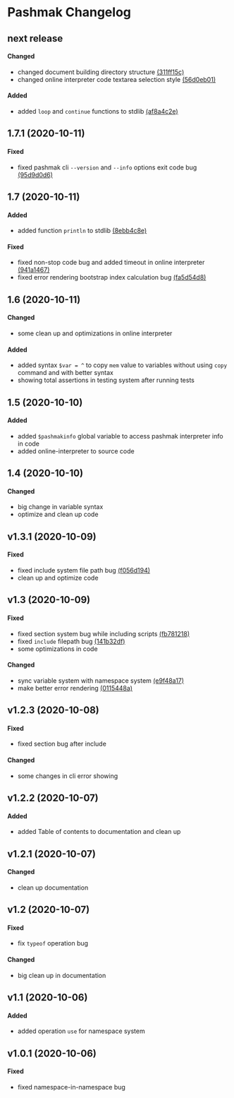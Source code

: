 # Pashmak Changelog

## next release

#### Changed
- changed document building directory structure [(311ff15c)](https://github.com/parsampsh/pashmak/commit/311ff15cada48af17dd869bcd5d0d6ef013a12d0)
- changed online interpreter code textarea selection style [(56d0eb01)](https://github.com/parsampsh/pashmak/commit/56d0eb01f18e694ffe47d1b43540b7ded009397c)

#### Added
- added `loop` and `continue` functions to stdlib [(af8a4c2e)](https://github.com/parsampsh/pashmak/commit/af8a4c2e6367ffe56d1970b21f79315d403ddce0)

## 1.7.1 (2020-10-11)

#### Fixed
- fixed pashmak cli `--version` and `--info` options exit code bug [(95d9d0d6)](https://github.com/parsampsh/pashmak/commit/95d9d0d6c3a51b54a5a587fb73a1b2134423e715)

## 1.7 (2020-10-11)

#### Added
- added function `println` to stdlib [(8ebb4c8e)](https://github.com/parsampsh/pashmak/commit/8ebb4c8e31692d0e74e0d1b25ab4ead77db6d70c)

#### Fixed
- fixed non-stop code bug and added timeout in online interpreter [(941a1467)](https://github.com/parsampsh/pashmak/commit/941a1467c3c21bc124a72018e0ea355e751ab903)
- fixed error rendering bootstrap index calculation bug [(fa5d54d8)](https://github.com/parsampsh/pashmak/commit/fa5d54d8f4ac662253cd918ef9d9f039d66758c9)

## 1.6 (2020-10-11)

#### Changed
- some clean up and optimizations in online interpreter

#### Added
- added syntax `$var = ^` to copy `mem` value to variables without using `copy` command and with better syntax
- showing total assertions in testing system after running tests

## 1.5 (2020-10-10)

#### Added
- added `$pashmakinfo` global variable to access pashmak interpreter info in code
- added online-interpreter to source code

## 1.4 (2020-10-10)

#### Changed
- big change in variable syntax
- optimize and clean up code

## v1.3.1 (2020-10-09)

#### Fixed
- fixed include system file path bug [(f056d194)](https://github.com/parsampsh/pashmak/commit/f056d19451adf32e13ab80901de7114166499cc8)
- clean up and optimize code

## v1.3 (2020-10-09)

#### Fixed
- fixed section system bug while including scripts [(fb781218)](https://github.com/parsampsh/pashmak/commit/fb7812187c063654bd0e4aab27de978b6151867b)
- fixed `include` filepath bug [(141b32df)](https://github.com/parsampsh/pashmak/commit/141b32dfccb42558b4ad8ce6d25612e90c6a5681)
- some optimizations in code

#### Changed
- sync variable system with namespace system [(e9f48a17)](https://github.com/parsampsh/pashmak/commit/e9f48a17646873d3ccaa574e6bf11911908ea3c6)
- make better error rendering [(0115448a)](https://github.com/parsampsh/pashmak/commit/0115448a95b02621d2e51009e41a18b268bd7729)

## v1.2.3 (2020-10-08)

#### Fixed
- fixed section bug after include

#### Changed
- some changes in cli error showing

## v1.2.2 (2020-10-07)

#### Added
- added Table of contents to documentation and clean up

## v1.2.1 (2020-10-07)

#### Changed
- clean up documentation

## v1.2 (2020-10-07)

#### Fixed
- fix `typeof` operation bug

#### Changed
- big clean up in documentation

## v1.1 (2020-10-06)

#### Added
- added operation `use` for namespace system

## v1.0.1 (2020-10-06)

#### Fixed
- fixed namespace-in-namespace bug
